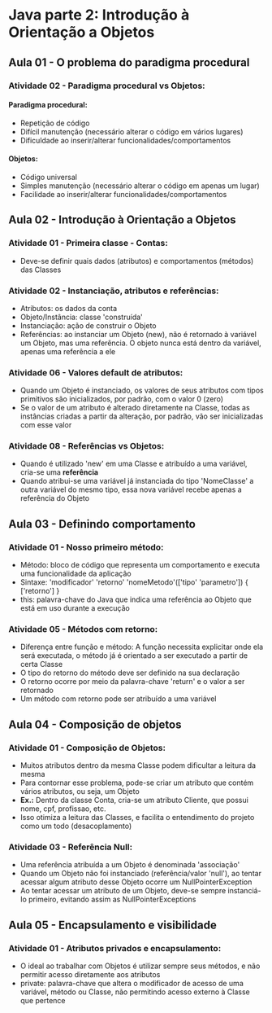 # Java parte 2: Introdução à Orientação a Objetos

## Aula 01 - O problema do paradigma procedural

### Atividade 02 - Paradigma procedural vs Objetos:

#### Paradigma procedural:

- Repetição de código
- Difícil manutenção (necessário alterar o código em vários lugares)
- Dificuldade ao inserir/alterar funcionalidades/comportamentos

#### Objetos:

- Código universal
- Simples manutenção (necessário alterar o código em apenas um lugar)
- Facilidade ao inserir/alterar funcionalidades/comportamentos

## Aula 02 - Introdução à Orientação a Objetos

### Atividade 01 - Primeira classe - Contas:

- Deve-se definir quais dados (atributos) e comportamentos (métodos) das Classes

### Atividade 02 - Instanciação, atributos e referências:

- Atributos: os dados da conta
- Objeto/Instância: classe 'construída'
- Instanciação: ação de construir o Objeto
- Referências: ao instanciar um Objeto (new), não é retornado à variável um Objeto, mas uma referência. O objeto nunca está dentro da variável, apenas uma referência a ele

### Atividade 06 - Valores default de atributos:

- Quando um Objeto é instanciado, os valores de seus atributos com tipos primitivos são inicializados, por padrão, com o valor 0 (zero)
- Se o valor de um atributo é alterado diretamente na Classe, todas as instâncias criadas a partir da alteração, por padrão, vão ser inicializadas com esse valor

### Atividade 08 - Referências vs Objetos:

- Quando é utilizado 'new' em uma Classe e atribuído a uma variável, cria-se uma **referência**
- Quando atribui-se uma variável já instanciada do tipo 'NomeClasse' a outra variável do mesmo tipo, essa nova variável recebe apenas a referência do Objeto


## Aula 03 - Definindo comportamento

### Atividade 01 - Nosso primeiro método:

- Método: bloco de código que representa um comportamento e executa uma funcionalidade da aplicação
- Sintaxe: 'modificador' 'retorno' 'nomeMetodo'(['tipo' 'parametro']) { ['retorno'] }
- this: palavra-chave do Java que indica uma referência ao Objeto que está em uso durante a execução

### Atividade 05 - Métodos com retorno:

- Diferença entre função e método: A função necessita explicitar onde ela será executada, o método já é orientado a ser executado a partir de certa Classe
- O tipo do retorno do método deve ser definido na sua declaração
- O retorno ocorre por meio da palavra-chave 'return' e o valor a ser retornado
- Um método com retorno pode ser atribuído a uma variável


## Aula 04 - Composição de objetos

### Atividade 01 - Composição de Objetos:

- Muitos atributos dentro da mesma Classe podem dificultar a leitura da mesma
- Para contornar esse problema, pode-se criar um atributo que contém vários atributos, ou seja, um Objeto
- **Ex.:** Dentro da classe Conta, cria-se um atributo Cliente, que possui nome, cpf, profissao, etc.
- Isso otimiza a leitura das Classes, e facilita o entendimento do projeto como um todo (desacoplamento)

### Atividade 03 - Referência Null:

- Uma referência atribuída a um Objeto é denominada 'associação'
- Quando um Objeto não foi instanciado (referência/valor 'null'), ao tentar acessar algum atributo desse Objeto ocorre um NullPointerException
- Ao tentar acessar um atributo de um Objeto, deve-se sempre instanciá-lo primeiro, evitando assim as NullPointerExceptions


## Aula 05 - Encapsulamento e visibilidade

### Atividade 01 - Atributos privados e encapsulamento:

- O ideal ao trabalhar com Objetos é utilizar sempre seus métodos, e não permitir acesso diretamente aos atributos
- private: palavra-chave que altera o modificador de acesso de uma variável, método ou Classe, não permitindo acesso externo à Classe que pertence